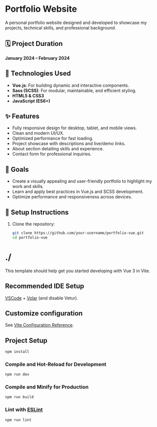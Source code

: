 # Portfolio Website

A personal portfolio website designed and developed to showcase my projects, technical skills, and professional background.

## 🗓 Project Duration
**January 2024 – February 2024**

## 🔧 Technologies Used
- **Vue.js**: For building dynamic and interactive components.
- **Sass (SCSS)**: For modular, maintainable, and efficient styling.
- **HTML5 & CSS3**
- **JavaScript (ES6+)**

## ✨ Features
- Fully responsive design for desktop, tablet, and mobile views.
- Clean and modern UI/UX.
- Optimized performance for fast loading.
- Project showcase with descriptions and live/demo links.
- About section detailing skills and experience.
- Contact form for professional inquiries.

## 🎯 Goals
- Create a visually appealing and user-friendly portfolio to highlight my work and skills.
- Learn and apply best practices in Vue.js and SCSS development.
- Optimize performance and responsiveness across devices.

## 🚀 Setup Instructions

1. Clone the repository:
   ```bash
   git clone https://github.com/your-username/portfolio-vue.git
   cd portfolio-vue

# ./

This template should help get you started developing with Vue 3 in Vite.

## Recommended IDE Setup

[VSCode](https://code.visualstudio.com/) + [Volar](https://marketplace.visualstudio.com/items?itemName=Vue.volar) (and disable Vetur).

## Customize configuration

See [Vite Configuration Reference](https://vitejs.dev/config/).

## Project Setup

```sh
npm install
```

### Compile and Hot-Reload for Development

```sh
npm run dev
```

### Compile and Minify for Production

```sh
npm run build
```

### Lint with [ESLint](https://eslint.org/)

```sh
npm run lint
```
